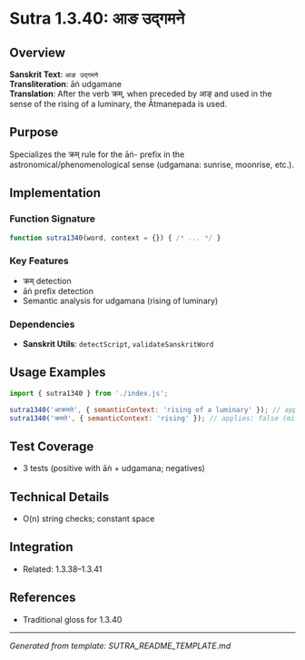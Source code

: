 # Sutra 1.3.40: आङ उद्गमने

## Overview

**Sanskrit Text**: `आङ उद्गमने`  
**Transliteration**: āṅ udgamane  
**Translation**: After the verb क्रम्, when preceded by आङ् and used in the sense of the rising of a luminary, the Ātmanepada is used.

## Purpose

Specializes the क्रम् rule for the āṅ- prefix in the astronomical/phenomenological sense (udgamana: sunrise, moonrise, etc.).

## Implementation

### Function Signature
```javascript
function sutra1340(word, context = {}) { /* ... */ }
```

### Key Features
- क्रम् detection
- āṅ prefix detection
- Semantic analysis for udgamana (rising of luminary)

### Dependencies
- **Sanskrit Utils**: `detectScript`, `validateSanskritWord`

## Usage Examples

```javascript
import { sutra1340 } from './index.js';

sutra1340('आक्रमते', { semanticContext: 'rising of a luminary' }); // applies: true
sutra1340('क्रमते', { semanticContext: 'rising' }); // applies: false (missing āṅ)
```

## Test Coverage

- 3 tests (positive with āṅ + udgamana; negatives)

## Technical Details

- O(n) string checks; constant space

## Integration

- Related: 1.3.38–1.3.41

## References

- Traditional gloss for 1.3.40

---

*Generated from template: SUTRA_README_TEMPLATE.md*
